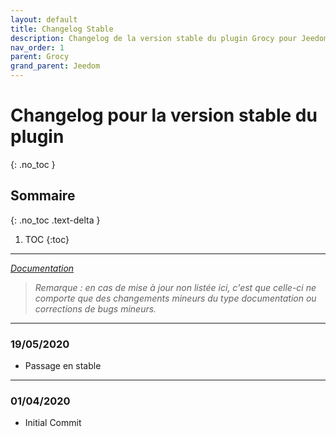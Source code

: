 ```yaml
---
layout: default
title: Changelog Stable
description: Changelog de la version stable du plugin Grocy pour Jeedom. 
nav_order: 1
parent: Grocy
grand_parent: Jeedom
---
```


# Changelog pour la version stable du plugin
{: .no_toc }

## Sommaire
{: .no_toc .text-delta }

1. TOC
{:toc}

---

*[Documentation](grocy.md)*

>*Remarque : en cas de mise à jour non listée ici, c'est que celle-ci ne comporte que des changements mineurs du type documentation ou corrections de bugs mineurs.*

---

### 19/05/2020
- Passage en stable

---

### 01/04/2020
- Initial Commit
